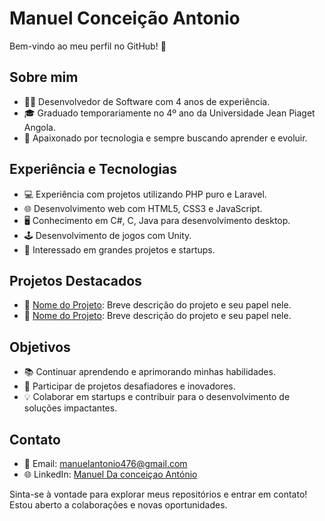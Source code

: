 # Manuel Conceição Antonio

Bem-vindo ao meu perfil no GitHub! 👋

## Sobre mim

- 👨‍💻 Desenvolvedor de Software com 4 anos de experiência.
- 🎓 Graduado temporariamente no 4º ano da Universidade Jean Piaget Angola.
- 🚀 Apaixonado por tecnologia e sempre buscando aprender e evoluir.

## Experiência e Tecnologias

- 💻 Experiência com projetos utilizando PHP puro e Laravel.
- 🌐 Desenvolvimento web com HTML5, CSS3 e JavaScript.
- 🖥️ Conhecimento em C#, C, Java para desenvolvimento desktop.
- 🕹️ Desenvolvimento de jogos com Unity.
- 🚀 Interessado em grandes projetos e startups.

## Projetos Destacados

- 🚀 [Nome do Projeto](link_do_projeto): Breve descrição do projeto e seu papel nele.
- 🚀 [Nome do Projeto](link_do_projeto): Breve descrição do projeto e seu papel nele.

## Objetivos

- 📚 Continuar aprendendo e aprimorando minhas habilidades.
- 🚀 Participar de projetos desafiadores e inovadores.
- 💡 Colaborar em startups e contribuir para o desenvolvimento de soluções impactantes.

## Contato

- 📧 Email: [manuelantonio476@gmail.com](mailto:manuelantonio476@gmail.com)
- 🌐 LinkedIn: [Manuel Da conceiçao António](https://www.linkedin.com/in/manuel-da-concei%C3%A7%C3%A3o-ant%C3%B3nio-265b97277/)


Sinta-se à vontade para explorar meus repositórios e entrar em contato! Estou aberto a colaborações e novas oportunidades.


